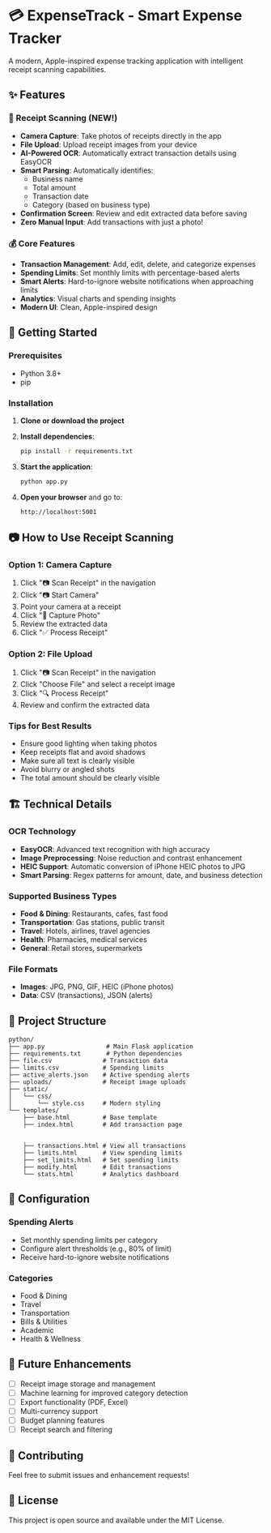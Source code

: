 # 💳 ExpenseTrack - Smart Expense Tracker

A modern, Apple-inspired expense tracking application with intelligent receipt scanning capabilities.

## ✨ Features

### 📱 Receipt Scanning (NEW!)
- **Camera Capture**: Take photos of receipts directly in the app
- **File Upload**: Upload receipt images from your device
- **AI-Powered OCR**: Automatically extract transaction details using EasyOCR
- **Smart Parsing**: Automatically identifies:
  - Business name
  - Total amount
  - Transaction date
  - Category (based on business type)
- **Confirmation Screen**: Review and edit extracted data before saving
- **Zero Manual Input**: Add transactions with just a photo!

### 💰 Core Features
- **Transaction Management**: Add, edit, delete, and categorize expenses
- **Spending Limits**: Set monthly limits with percentage-based alerts
- **Smart Alerts**: Hard-to-ignore website notifications when approaching limits
- **Analytics**: Visual charts and spending insights
- **Modern UI**: Clean, Apple-inspired design

## 🚀 Getting Started

### Prerequisites
- Python 3.8+
- pip

### Installation

1. **Clone or download the project**
2. **Install dependencies**:
   ```bash
   pip install -r requirements.txt
   ```

3. **Start the application**:
   ```bash
   python app.py
   ```

4. **Open your browser** and go to:
   ```
   http://localhost:5001
   ```

## 📷 How to Use Receipt Scanning

### Option 1: Camera Capture
1. Click "📷 Scan Receipt" in the navigation
2. Click "📷 Start Camera"
3. Point your camera at a receipt
4. Click "📸 Capture Photo"
5. Review the extracted data
6. Click "✅ Process Receipt"

### Option 2: File Upload
1. Click "📷 Scan Receipt" in the navigation
2. Click "Choose File" and select a receipt image
3. Click "🔍 Process Receipt"
4. Review and confirm the extracted data

### Tips for Best Results
- Ensure good lighting when taking photos
- Keep receipts flat and avoid shadows
- Make sure all text is clearly visible
- Avoid blurry or angled shots
- The total amount should be clearly visible

## 🏗️ Technical Details

### OCR Technology
- **EasyOCR**: Advanced text recognition with high accuracy
- **Image Preprocessing**: Noise reduction and contrast enhancement
- **HEIC Support**: Automatic conversion of iPhone HEIC photos to JPG
- **Smart Parsing**: Regex patterns for amount, date, and business detection

### Supported Business Types
- **Food & Dining**: Restaurants, cafes, fast food
- **Transportation**: Gas stations, public transit
- **Travel**: Hotels, airlines, travel agencies
- **Health**: Pharmacies, medical services
- **General**: Retail stores, supermarkets

### File Formats
- **Images**: JPG, PNG, GIF, HEIC (iPhone photos)
- **Data**: CSV (transactions), JSON (alerts)

## 📁 Project Structure

```
python/
├── app.py                 # Main Flask application
├── requirements.txt       # Python dependencies
├── file.csv              # Transaction data
├── limits.csv            # Spending limits
├── active_alerts.json    # Active spending alerts
├── uploads/              # Receipt image uploads
├── static/
│   └── css/
│       └── style.css     # Modern styling
└── templates/
    ├── base.html         # Base template
    ├── index.html        # Add transaction page
    
    
    ├── transactions.html # View all transactions
    ├── limits.html       # View spending limits
    ├── set_limits.html   # Set spending limits
    ├── modify.html       # Edit transactions
    └── stats.html        # Analytics dashboard
```

## 🔧 Configuration

### Spending Alerts
- Set monthly spending limits per category
- Configure alert thresholds (e.g., 80% of limit)
- Receive hard-to-ignore website notifications

### Categories
- Food & Dining
- Travel
- Transportation
- Bills & Utilities
- Academic
- Health & Wellness

## 🎯 Future Enhancements

- [ ] Receipt image storage and management
- [ ] Machine learning for improved category detection
- [ ] Export functionality (PDF, Excel)
- [ ] Multi-currency support
- [ ] Budget planning features
- [ ] Receipt search and filtering

## 🤝 Contributing

Feel free to submit issues and enhancement requests!

## 📄 License

This project is open source and available under the MIT License. 